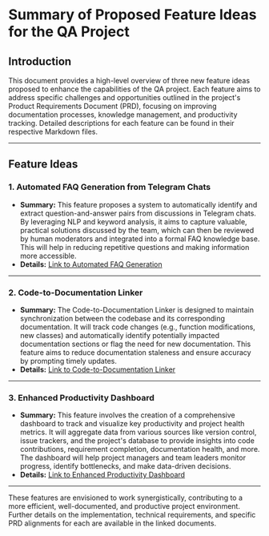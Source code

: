 # Summary of Proposed Feature Ideas for the QA Project

## Introduction

This document provides a high-level overview of three new feature ideas proposed to enhance the capabilities of the QA project. Each feature aims to address specific challenges and opportunities outlined in the project's Product Requirements Document (PRD), focusing on improving documentation processes, knowledge management, and productivity tracking. Detailed descriptions for each feature can be found in their respective Markdown files.

---

## Feature Ideas

### 1. Automated FAQ Generation from Telegram Chats

*   **Summary:** This feature proposes a system to automatically identify and extract question-and-answer pairs from discussions in Telegram chats. By leveraging NLP and keyword analysis, it aims to capture valuable, practical solutions discussed by the team, which can then be reviewed by human moderators and integrated into a formal FAQ knowledge base. This will help in reducing repetitive questions and making information more accessible.
*   **Details:** [Link to Automated FAQ Generation](./AutomatedFAQGeneration.md)

---

### 2. Code-to-Documentation Linker

*   **Summary:** The Code-to-Documentation Linker is designed to maintain synchronization between the codebase and its corresponding documentation. It will track code changes (e.g., function modifications, new classes) and automatically identify potentially impacted documentation sections or flag the need for new documentation. This feature aims to reduce documentation staleness and ensure accuracy by prompting timely updates.
*   **Details:** [Link to Code-to-Documentation Linker](./CodeToDocumentationLinker.md)

---

### 3. Enhanced Productivity Dashboard

*   **Summary:** This feature involves the creation of a comprehensive dashboard to track and visualize key productivity and project health metrics. It will aggregate data from various sources like version control, issue trackers, and the project's database to provide insights into code contributions, requirement completion, documentation health, and more. The dashboard will help project managers and team leaders monitor progress, identify bottlenecks, and make data-driven decisions.
*   **Details:** [Link to Enhanced Productivity Dashboard](./EnhancedProductivityDashboard.md)

---

These features are envisioned to work synergistically, contributing to a more efficient, well-documented, and productive project environment. Further details on the implementation, technical requirements, and specific PRD alignments for each are available in the linked documents.
